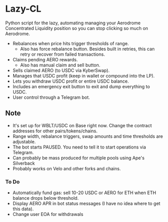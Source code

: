 # Lazy-CL

Python script for the lazy, automating managing your Aerodrome Concentrated Liquidity position so you can stop clicking so much on Aerodrome.

- Rebalances when price hits trigger thresholds of range.
  - Also has force rebalance button. Besides built in retries, this can retry or recover from failed transactions.
- Claims pending AERO rewards.
  - Also has manual claim and sell button.
- Sells claimed AERO (to USDC via KyberSwap).
- Manages that USDC profit (keep in wallet or compound into the LP).
- Lets you withdraw USDC profit or entire USDC balance.
- Includes an emergency exit button to exit and dump everything to USDC.
- User control through a Telegram bot.

## Note
- It's set up for WBLT/USDC on Base right now. Change the contract addresses for other pairs/tokens/chains.
- Range width, rebalance triggers, swap amounts and time thresholds are adjustable.
- The bot starts PAUSED. You need to tell it to start operations via Telegram.
- Can probably be mass produced for multiple pools using Ape's Silverback
- Probably works on Velo and other forks and chains.

### To Do
- Automatically fund gas: sell 10-20 USDC or AERO for ETH when ETH balance drops below threshold.
- Display AERO APR in bot status messages (I have no idea where to get this data).
- Change user EOA for withdrawals
